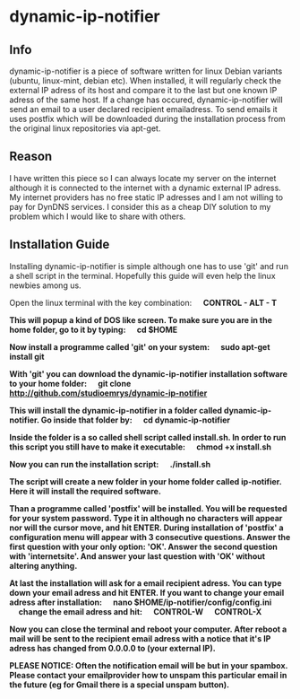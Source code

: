 # dynamic-ip-notifier
## Info
dynamic-ip-notifier is a piece of software written for linux Debian variants (ubuntu, linux-mint, debian etc). When installed, it will regularly check the external IP adress of its host and compare it to the last but one known IP adress of the same host. If a change has occured, dynamic-ip-notifier will send an email to a user declared recipient emailadress. To send emails it uses postfix which will be downloaded during the installation process from the original linux repositories via apt-get. 

## Reason
I have written this piece so I can always locate my server on the internet although it is connected to the internet with a dynamic external IP adress. My internet providers has no free static IP adresses and I am not willing to pay for DynDNS services. I consider this as a cheap DIY solution to my problem which I would like to share with others.

## Installation Guide
Installing dynamic-ip-notifier is simple although one has to use 'git' and run a shell script in the terminal. Hopefully this guide will even help the linux newbies among us.

Open the linux terminal with the key combination:
<b>
&nbsp;&nbsp;&nbsp;&nbsp;&nbsp;CONTROL - ALT - T

This will popup a kind of DOS like screen. To make sure you are in the home folder, go to it by typing:
<b>
&nbsp;&nbsp;&nbsp;&nbsp;&nbsp;cd $HOME

Now install a programme called 'git' on your system:
<b>
&nbsp;&nbsp;&nbsp;&nbsp;&nbsp;sudo apt-get install git

With 'git' you can download the dynamic-ip-notifier installation software to your home folder:
<b>
&nbsp;&nbsp;&nbsp;&nbsp;&nbsp;git clone http://github.com/studioemrys/dynamic-ip-notifier

This will install the dynamic-ip-notifier in a folder called dynamic-ip-notifier. Go inside that folder by:
<b>
&nbsp;&nbsp;&nbsp;&nbsp;&nbsp;cd dynamic-ip-notifier

Inside the folder is a so called shell script called install.sh. In order to run this script you still have to make it executable:
<b>
&nbsp;&nbsp;&nbsp;&nbsp;&nbsp;chmod +x install.sh

Now you can run the installation script:
<b>
&nbsp;&nbsp;&nbsp;&nbsp;&nbsp;./install.sh

The script will create a new folder in your home folder called ip-notifier. Here it will install the required software. 

Than a programme called 'postfix' will be installed. You will be requested for your system password. Type it in although no characters will appear nor will the cursor move, and hit ENTER. During installation of 'postfix' a configuration menu will appear with 3 consecutive questions. Answer the first question with your only option: 'OK'. Answer the second question with 'internetsite'. And answer your last question with 'OK' without altering anything.

At last the installation will ask for a email recipient adress. You can type down your email adress and hit ENTER. If you want to change your email adress after installation:
<b>
&nbsp;&nbsp;&nbsp;&nbsp;&nbsp;nano $HOME/ip-notifier/config/config.ini
&nbsp;&nbsp;&nbsp;&nbsp;&nbsp;change the email adress and hit:
<b>
&nbsp;&nbsp;&nbsp;&nbsp;&nbsp;CONTROL-W
<b>
&nbsp;&nbsp;&nbsp;&nbsp;&nbsp;CONTROL-X

Now you can close the terminal and reboot your computer. After reboot a mail will be sent to the recipient email adress with a notice that it's IP adress has changed from 0.0.0.0 to (your external IP).

PLEASE NOTICE:
Often the notification email will be but in your spambox. Please contact your emailprovider how to unspam this particular email in the future (eg for Gmail there is a special unspam button).
